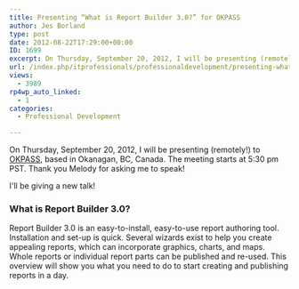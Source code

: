 ```yaml
---
title: Presenting “What is Report Builder 3.0?” for OKPASS
author: Jes Borland
type: post
date: 2012-08-22T17:29:00+00:00
ID: 1699
excerpt: On Thursday, September 20, 2012, I will be presenting (remotely!) to OKPASS, based in Okanagan, BC, Canada.
url: /index.php/itprofessionals/professionaldevelopment/presenting-what-is-report-builder/
views:
  - 3989
rp4wp_auto_linked:
  - 1
categories:
  - Professional Development

---
```

On Thursday, September 20, 2012, I will be presenting (remotely!) to [OKPASS][1], based in Okanagan, BC, Canada. The meeting starts at 5:30 pm PST. Thank you Melody for asking me to speak!

I'll be giving a new talk!

### What is Report Builder 3.0?

Report Builder 3.0 is an easy-to-install, easy-to-use report authoring tool. Installation and set-up is quick. Several wizards exist to help you create appealing reports, which can incorporate graphics, charts, and maps. Whole reports or individual report parts can be published and re-used. This overview will show you what you need to do to start creating and publishing reports in a day.

 [1]: http://okanagan.sqlpass.org/Home.aspx